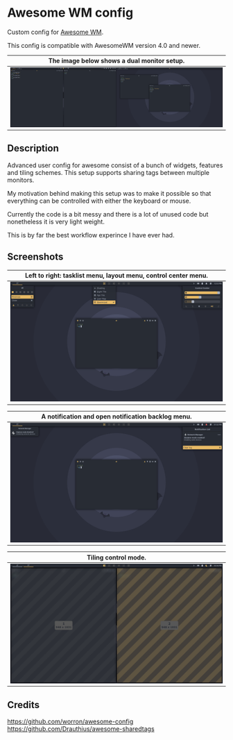 # Awesome WM config
Custom config for [Awesome WM](http://awesome.naquadah.org).

This config is compatible with AwesomeWM version 4.0 and newer.

| The image below shows a dual monitor setup.          |
| ---                                                  |
| ![Screenshot of a dual monitor setup](./preview-1.png) |


## Description
Advanced user config for awesome consist of a bunch of widgets, features and tiling schemes. This setup supports sharing tags between multiple monitors.

My motivation behind making this setup was to make it possible so that everything can be controlled with either the keyboard or mouse.

Currently the code is a bit messy and there is a lot of unused code but nonetheless it is very light weight.

This is by far the best workflow experince I have ever had.


## Screenshots

| Left to right: tasklist menu, layout menu, control center menu. |
| ---                                                             |
| ![Screenshot of different menus](./preview-2.png)               |

| A notification and open notification backlog menu.     |
| ---                                                    |
| ![Screenshot of notification](./preview-3.png)         |

| Tiling control mode.                                  |
| ---                                                   |
| ![Screenshot of tiling control mode](./preview-4.png) |



## Credits
https://github.com/worron/awesome-config
https://github.com/Drauthius/awesome-sharedtags

